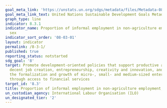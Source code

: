```yaml
---
goal_meta_link: 'https://unstats.un.org/sdgs/metadata/files/Metadata-08-03-01.pdf'
goal_meta_link_text: United Nations Sustainable Development Goals Metadata
graph_type: line
indicator: 8.3.1
indicator_name: Proportion of informal employment in non-agriculture employment, by
  sex
indicator_sort_order: '08-03-01'
layout: indicator
permalink: /8-3-1/
published: true
reporting_status: notstarted
sdg_goal: '8'
target: Promote development-oriented policies that support productive activities,
  decent job creation, entrepreneurship, creativity and innovation, and encourage
  the formalization and growth of micro-, small- and medium-sized enterprises, including
  through access to financial services
target_id: '8.3'
title: Proportion of informal employment in non-agriculture employment, by sex
un_custodian_agency: International Labour Organisation (ILO)
un_designated_tier: '2'
---
```


